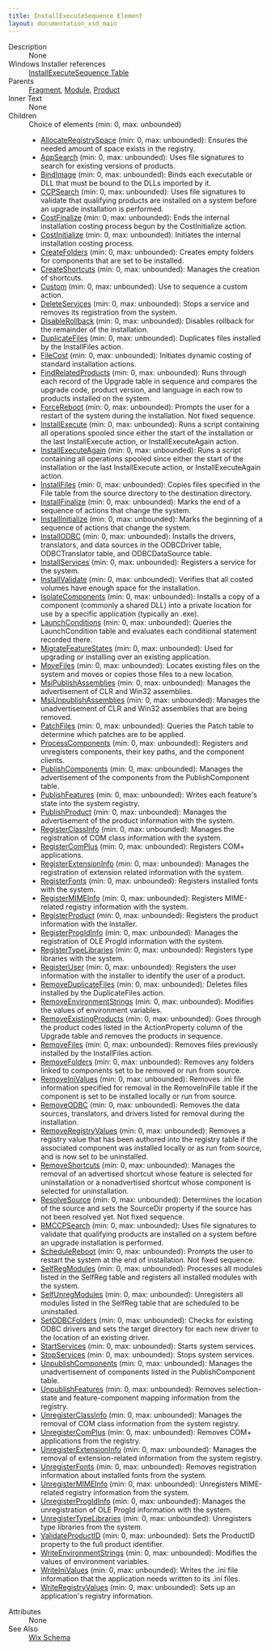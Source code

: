 ```yaml
---
title: InstallExecuteSequence Element
layout: documentation_xsd_main
---
```

<dl>
  <dt>Description</dt>
  <dd>None</dd>
  <dt>Windows Installer references</dt>
  <dd>
    <a href="http://msdn.microsoft.com/library/aa369500.aspx" target="_blank">InstallExecuteSequence Table</a>
  </dd>
  <dt>Parents</dt>
  <dd>
    <a href="../fragment/">Fragment</a>, <a href="../module/">Module</a>, <a href="../product/">Product</a></dd>
  <dt>Inner Text</dt>
  <dd>None</dd>
  <dt>Children</dt>
  <dd>Choice of elements (min: 0, max: unbounded)<ul><li><a href="../allocateregistryspace/">AllocateRegistrySpace</a> (min: 0, max: unbounded): Ensures the needed amount of space exists in the registry.</li><li><a href="../appsearch/">AppSearch</a> (min: 0, max: unbounded): Uses file signatures to search for existing versions of products.</li><li><a href="../bindimage/">BindImage</a> (min: 0, max: unbounded): Binds each executable or DLL that must be bound to the DLLs imported by it.</li><li><a href="../ccpsearch/">CCPSearch</a> (min: 0, max: unbounded): Uses file signatures to validate that qualifying products are installed on a system before an upgrade installation is performed.</li><li><a href="../costfinalize/">CostFinalize</a> (min: 0, max: unbounded): Ends the internal installation costing process begun by the CostInitialize action.</li><li><a href="../costinitialize/">CostInitialize</a> (min: 0, max: unbounded): Initiates the internal installation costing process.</li><li><a href="../createfolders/">CreateFolders</a> (min: 0, max: unbounded): Creates empty folders for components that are set to be installed.</li><li><a href="../createshortcuts/">CreateShortcuts</a> (min: 0, max: unbounded): Manages the creation of shortcuts.</li><li><a href="../custom/">Custom</a> (min: 0, max: unbounded): Use to sequence a custom action.</li><li><a href="../deleteservices/">DeleteServices</a> (min: 0, max: unbounded): Stops a service and removes its registration from the system.</li><li><a href="../disablerollback/">DisableRollback</a> (min: 0, max: unbounded): Disables rollback for the remainder of the installation.</li><li><a href="../duplicatefiles/">DuplicateFiles</a> (min: 0, max: unbounded): Duplicates files installed by the InstallFiles action.</li><li><a href="../filecost/">FileCost</a> (min: 0, max: unbounded): Initiates dynamic costing of standard installation actions.</li><li><a href="../findrelatedproducts/">FindRelatedProducts</a> (min: 0, max: unbounded): Runs through each record of the Upgrade table in sequence and compares the upgrade code, product version, and language in each row to products installed on the system.</li><li><a href="../forcereboot/">ForceReboot</a> (min: 0, max: unbounded): Prompts the user for a restart of the system during the installation. Not fixed sequence.</li><li><a href="../installexecute/">InstallExecute</a> (min: 0, max: unbounded): Runs a script containing all operations spooled since either the start of the installation or the last InstallExecute action, or InstallExecuteAgain action.</li><li><a href="../installexecuteagain/">InstallExecuteAgain</a> (min: 0, max: unbounded): Runs a script containing all operations spooled since either the start of the installation or the last InstallExecute action, or InstallExecuteAgain action.</li><li><a href="../installfiles/">InstallFiles</a> (min: 0, max: unbounded): Copies files specified in the File table from the source directory to the destination directory.</li><li><a href="../installfinalize/">InstallFinalize</a> (min: 0, max: unbounded): Marks the end of a sequence of actions that change the system.</li><li><a href="../installinitialize/">InstallInitialize</a> (min: 0, max: unbounded): Marks the beginning of a sequence of actions that change the system.</li><li><a href="../installodbc/">InstallODBC</a> (min: 0, max: unbounded): Installs the drivers, translators, and data sources in the ODBCDriver table, ODBCTranslator table, and ODBCDataSource table.</li><li><a href="../installservices/">InstallServices</a> (min: 0, max: unbounded): Registers a service for the system.</li><li><a href="../installvalidate/">InstallValidate</a> (min: 0, max: unbounded): Verifies that all costed volumes have enough space for the installation.</li><li><a href="../isolatecomponents/">IsolateComponents</a> (min: 0, max: unbounded): Installs a copy of a component (commonly a shared DLL) into a private location for use by a specific application (typically an .exe).</li><li><a href="../launchconditions/">LaunchConditions</a> (min: 0, max: unbounded): Queries the LaunchCondition table and evaluates each conditional statement recorded there.</li><li><a href="../migratefeaturestates/">MigrateFeatureStates</a> (min: 0, max: unbounded): Used for upgrading or installing over an existing application.</li><li><a href="../movefiles/">MoveFiles</a> (min: 0, max: unbounded): Locates existing files on the system and moves or copies those files to a new location.</li><li><a href="../msipublishassemblies/">MsiPublishAssemblies</a> (min: 0, max: unbounded): Manages the advertisement of CLR and Win32 assemblies.</li><li><a href="../msiunpublishassemblies/">MsiUnpublishAssemblies</a> (min: 0, max: unbounded): Manages the unadvertisement of CLR and Win32 assemblies that are being removed.</li><li><a href="../patchfiles/">PatchFiles</a> (min: 0, max: unbounded): Queries the Patch table to determine which patches are to be applied.</li><li><a href="../processcomponents/">ProcessComponents</a> (min: 0, max: unbounded): Registers and unregisters components, their key paths, and the component clients.</li><li><a href="../publishcomponents/">PublishComponents</a> (min: 0, max: unbounded): Manages the advertisement of the components from the PublishComponent table.</li><li><a href="../publishfeatures/">PublishFeatures</a> (min: 0, max: unbounded): Writes each feature's state into the system registry.</li><li><a href="../publishproduct/">PublishProduct</a> (min: 0, max: unbounded): Manages the advertisement of the product information with the system.</li><li><a href="../registerclassinfo/">RegisterClassInfo</a> (min: 0, max: unbounded): Manages the registration of COM class information with the system.</li><li><a href="../registercomplus/">RegisterComPlus</a> (min: 0, max: unbounded): Registers COM+ applications.</li><li><a href="../registerextensioninfo/">RegisterExtensionInfo</a> (min: 0, max: unbounded): Manages the registration of extension related information with the system.</li><li><a href="../registerfonts/">RegisterFonts</a> (min: 0, max: unbounded): Registers installed fonts with the system.</li><li><a href="../registermimeinfo/">RegisterMIMEInfo</a> (min: 0, max: unbounded): Registers MIME-related registry information with the system.</li><li><a href="../registerproduct/">RegisterProduct</a> (min: 0, max: unbounded): Registers the product information with the installer.</li><li><a href="../registerprogidinfo/">RegisterProgIdInfo</a> (min: 0, max: unbounded): Manages the registration of OLE ProgId information with the system.</li><li><a href="../registertypelibraries/">RegisterTypeLibraries</a> (min: 0, max: unbounded): Registers type libraries with the system.</li><li><a href="../registeruser/">RegisterUser</a> (min: 0, max: unbounded): Registers the user information with the installer to identify the user of a product.</li><li><a href="../removeduplicatefiles/">RemoveDuplicateFiles</a> (min: 0, max: unbounded): Deletes files installed by the DuplicateFiles action.</li><li><a href="../removeenvironmentstrings/">RemoveEnvironmentStrings</a> (min: 0, max: unbounded): Modifies the values of environment variables.</li><li><a href="../removeexistingproducts/">RemoveExistingProducts</a> (min: 0, max: unbounded): Goes through the product codes listed in the ActionProperty column of the Upgrade table and removes the products in sequence.</li><li><a href="../removefiles/">RemoveFiles</a> (min: 0, max: unbounded): Removes files previously installed by the InstallFiles action.</li><li><a href="../removefolders/">RemoveFolders</a> (min: 0, max: unbounded): Removes any folders linked to components set to be removed or run from source.</li><li><a href="../removeinivalues/">RemoveIniValues</a> (min: 0, max: unbounded): Removes .ini file information specified for removal in the RemoveIniFile table if the component is set to be installed locally or run from source.</li><li><a href="../removeodbc/">RemoveODBC</a> (min: 0, max: unbounded): Removes the data sources, translators, and drivers listed for removal during the installation.</li><li><a href="../removeregistryvalues/">RemoveRegistryValues</a> (min: 0, max: unbounded): Removes a registry value that has been authored into the registry table if the associated component was installed locally or as run from source, and is now set to be uninstalled.</li><li><a href="../removeshortcuts/">RemoveShortcuts</a> (min: 0, max: unbounded): Manages the removal of an advertised shortcut whose feature is selected for uninstallation or a nonadvertised shortcut whose component is selected for uninstallation.</li><li><a href="../resolvesource/">ResolveSource</a> (min: 0, max: unbounded): Determines the location of the source and sets the SourceDir property if the source has not been resolved yet. Not fixed sequence.</li><li><a href="../rmccpsearch/">RMCCPSearch</a> (min: 0, max: unbounded): Uses file signatures to validate that qualifying products are installed on a system before an upgrade installation is performed.</li><li><a href="../schedulereboot/">ScheduleReboot</a> (min: 0, max: unbounded): Prompts the user to restart the system at the end of installation. Not fixed sequence.</li><li><a href="../selfregmodules/">SelfRegModules</a> (min: 0, max: unbounded): Processes all modules listed in the SelfReg table and registers all installed modules with the system.</li><li><a href="../selfunregmodules/">SelfUnregModules</a> (min: 0, max: unbounded): Unregisters all modules listed in the SelfReg table that are scheduled to be uninstalled.</li><li><a href="../setodbcfolders/">SetODBCFolders</a> (min: 0, max: unbounded): Checks for existing ODBC drivers and sets the target directory for each new driver to the location of an existing driver.</li><li><a href="../startservices/">StartServices</a> (min: 0, max: unbounded): Starts system services.</li><li><a href="../stopservices/">StopServices</a> (min: 0, max: unbounded): Stops system services.</li><li><a href="../unpublishcomponents/">UnpublishComponents</a> (min: 0, max: unbounded): Manages the unadvertisement of components listed in the PublishComponent table.</li><li><a href="../unpublishfeatures/">UnpublishFeatures</a> (min: 0, max: unbounded): Removes selection-state and feature-component mapping information from the registry.</li><li><a href="../unregisterclassinfo/">UnregisterClassInfo</a> (min: 0, max: unbounded): Manages the removal of COM class information from the system registry.</li><li><a href="../unregistercomplus/">UnregisterComPlus</a> (min: 0, max: unbounded): Removes COM+ applications from the registry.</li><li><a href="../unregisterextensioninfo/">UnregisterExtensionInfo</a> (min: 0, max: unbounded): Manages the removal of extension-related information from the system registry.</li><li><a href="../unregisterfonts/">UnregisterFonts</a> (min: 0, max: unbounded): Removes registration information about installed fonts from the system.</li><li><a href="../unregistermimeinfo/">UnregisterMIMEInfo</a> (min: 0, max: unbounded): Unregisters MIME-related registry information from the system.</li><li><a href="../unregisterprogidinfo/">UnregisterProgIdInfo</a> (min: 0, max: unbounded): Manages the unregistration of OLE ProgId information with the system.</li><li><a href="../unregistertypelibraries/">UnregisterTypeLibraries</a> (min: 0, max: unbounded): Unregisters type libraries from the system.</li><li><a href="../validateproductid/">ValidateProductID</a> (min: 0, max: unbounded): Sets the ProductID property to the full product identifier.</li><li><a href="../writeenvironmentstrings/">WriteEnvironmentStrings</a> (min: 0, max: unbounded): Modifies the values of environment variables.</li><li><a href="../writeinivalues/">WriteIniValues</a> (min: 0, max: unbounded): Writes the .ini file information that the application needs written to its .ini files.</li><li><a href="../writeregistryvalues/">WriteRegistryValues</a> (min: 0, max: unbounded): Sets up an application's registry information.</li></ul></dd>
  <dt>Attributes</dt>
  <dd>None</dd>
  <dt>See Also</dt>
  <dd>
    <a href="../wix">Wix Schema</a>
  </dd>
</dl>
